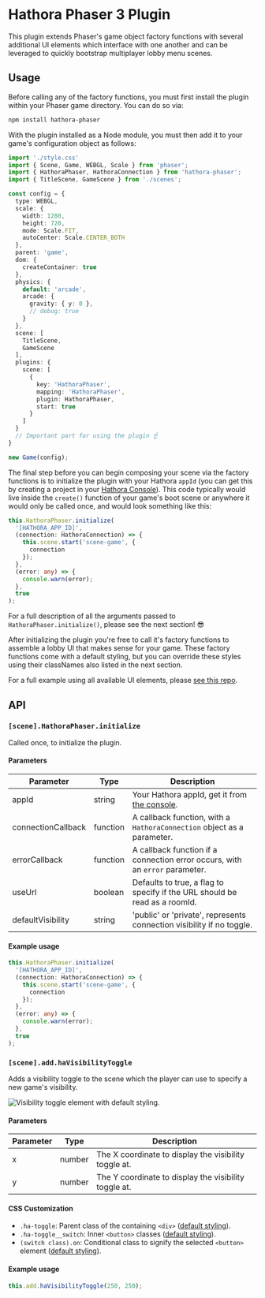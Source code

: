 # Hathora Phaser 3 Plugin

This plugin extends Phaser's game object factory functions with several additional UI elements which interface with one another and can be leveraged to quickly bootstrap multiplayer lobby menu scenes.

## Usage

Before calling any of the factory functions, you must first install the plugin within your Phaser game directory. You can do so via:

```bash
npm install hathora-phaser
```

With the plugin installed as a Node module, you must then add it to your game's configuration object as follows:

```ts
import './style.css'
import { Scene, Game, WEBGL, Scale } from 'phaser';
import { HathoraPhaser, HathoraConnection } from 'hathora-phaser';
import { TitleScene, GameScene } from './scenes';

const config = {
  type: WEBGL,
  scale: {
    width: 1280,
    height: 720,
    mode: Scale.FIT,
    autoCenter: Scale.CENTER_BOTH
  },
  parent: 'game',
  dom: {
    createContainer: true
  },
  physics: {
    default: 'arcade',
    arcade: {
      gravity: { y: 0 },
      // debug: true
    }
  },
  scene: [
    TitleScene,
    GameScene
  ],
  plugins: {
    scene: [
      {
        key: 'HathoraPhaser',
        mapping: 'HathoraPhaser',
        plugin: HathoraPhaser,
        start: true
      }
    ]
  }
  // Important part for using the plugin ☝️
}

new Game(config);
```

The final step before you can begin composing your scene via the factory functions is to initialize the plugin with your Hathora `appId` (you can get this by creating a project in your [Hathora Console](https://console.hathora.dev/)). This code typically would live inside the `create()` function of your game's boot scene or anywhere it would only be called once, and would look something like this:

```ts
this.HathoraPhaser.initialize(
  '[HATHORA_APP_ID]',
  (connection: HathoraConnection) => {
    this.scene.start('scene-game', {
      connection
    });
  },
  (error: any) => {
    console.warn(error);
  },
  true
);
```

For a full description of all the arguments passed to `HathoraPhaser.initialize()`, please see the next section! 😎

After initializing the plugin you're free to call it's factory functions to assemble a lobby UI that makes sense for your game. These factory functions come with a default styling, but you can override these styles using their classNames also listed in the next section.

For a full example using all available UI elements, please [see this repo](#todo).

## API

### `[scene].HathoraPhaser.initialize`

Called once, to initialize the plugin.

#### Parameters

| Parameter          | Type     | Description                                                                  |
| ------------------ | -------- | ---------------------------------------------------------------------------- |
| appId              | string   | Your Hathora appId, get it from [the console](https://console.hathora.dev).  |
| connectionCallback | function | A callback function, with a `HathoraConnection` object as a parameter.       |
| errorCallback      | function | A callback function if a connection error occurs, with an `error` parameter. |
| useUrl             | boolean  | Defaults to true, a flag to specify if the URL should be read as a roomId.   |
| defaultVisibility  | string   | 'public' or 'private', represents connection visibility if no toggle.        |

#### Example usage

```ts
this.HathoraPhaser.initialize(
  '[HATHORA_APP_ID]',
  (connection: HathoraConnection) => {
    this.scene.start('scene-game', {
      connection
    });
  },
  (error: any) => {
    console.warn(error);
  },
  true
);
```


### `[scene].add.haVisibilityToggle`

Adds a visibility toggle to the scene which the player can use to specify a new game's visibility.

![Visibility toggle element with default styling.](https://github.com/hathora/hathora-phaser/assets/7004280/86a55be3-814f-4c94-a4b1-8335acc799db)

#### Parameters

| Parameter   | Type     | Description                                            |
| ----------- | -------- | ------------------------------------------------------ |
| x           | number   | The X coordinate to display the visibility toggle at.  |
| y           | number   | The Y coordinate to display the visibility toggle at.  |

#### CSS Customization

- `.ha-toggle`: Parent class of the containing `<div>` ([default styling](https://github.com/hathora/hathora-phaser/blob/main/lib/styles.css#L25-L30)).
- `.ha-toggle__switch`: Inner `<button>` classes ([default styling](https://github.com/hathora/hathora-phaser/blob/main/lib/styles.css#L32-L55)).
- `(switch class).on`: Conditional class to signify the selected `<button>` element ([default styling](https://github.com/hathora/hathora-phaser/blob/main/lib/styles.css#L57-L68)).

#### Example usage

```ts
this.add.haVisibilityToggle(250, 250);
```